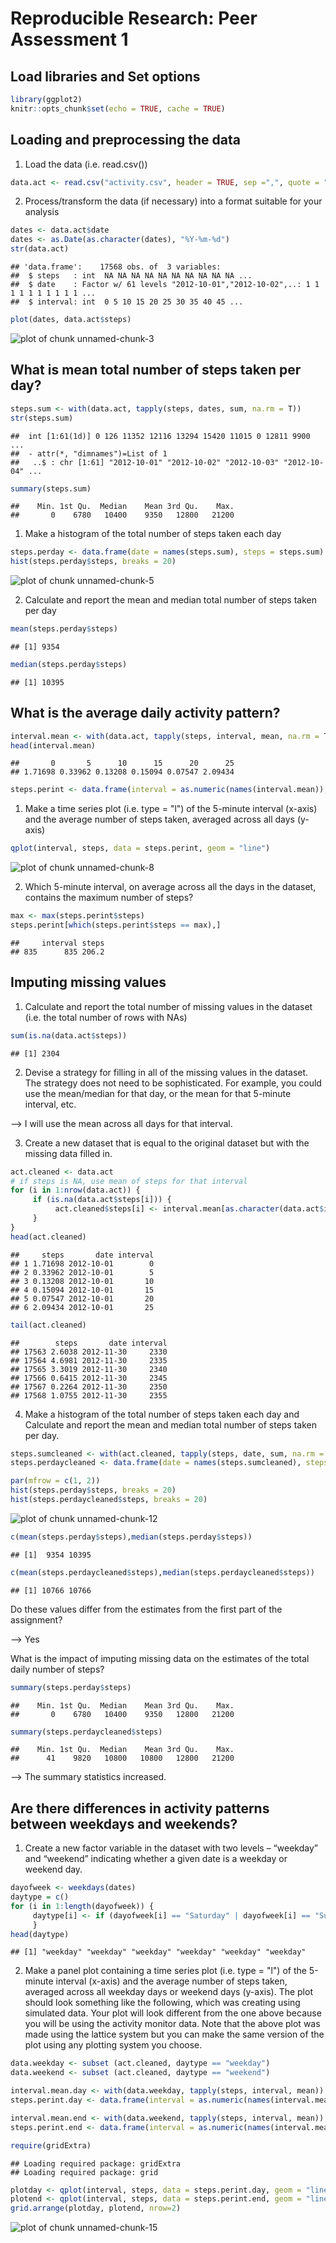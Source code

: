 # Reproducible Research: Peer Assessment 1


## Load libraries and Set options

```r
library(ggplot2)
knitr::opts_chunk$set(echo = TRUE, cache = TRUE)
```

## Loading and preprocessing the data

1. Load the data (i.e. read.csv())


```r
data.act <- read.csv("activity.csv", header = TRUE, sep =",", quote = "\"", na.strings = "NA")
```


2. Process/transform the data (if necessary) into a format suitable for your analysis

```r
dates <- data.act$date
dates <- as.Date(as.character(dates), "%Y-%m-%d")
str(data.act)
```

```
## 'data.frame':	17568 obs. of  3 variables:
##  $ steps   : int  NA NA NA NA NA NA NA NA NA NA ...
##  $ date    : Factor w/ 61 levels "2012-10-01","2012-10-02",..: 1 1 1 1 1 1 1 1 1 1 ...
##  $ interval: int  0 5 10 15 20 25 30 35 40 45 ...
```

```r
plot(dates, data.act$steps)
```

![plot of chunk unnamed-chunk-3](figure/unnamed-chunk-3.png) 


## What is mean total number of steps taken per day?


```r
steps.sum <- with(data.act, tapply(steps, dates, sum, na.rm = T))
str(steps.sum)
```

```
##  int [1:61(1d)] 0 126 11352 12116 13294 15420 11015 0 12811 9900 ...
##  - attr(*, "dimnames")=List of 1
##   ..$ : chr [1:61] "2012-10-01" "2012-10-02" "2012-10-03" "2012-10-04" ...
```

```r
summary(steps.sum)
```

```
##    Min. 1st Qu.  Median    Mean 3rd Qu.    Max. 
##       0    6780   10400    9350   12800   21200
```


1. Make a histogram of the total number of steps taken each day


```r
steps.perday <- data.frame(date = names(steps.sum), steps = steps.sum)
hist(steps.perday$steps, breaks = 20)
```

![plot of chunk unnamed-chunk-5](figure/unnamed-chunk-5.png) 


2. Calculate and report the mean and median total number of steps taken per day


```r
mean(steps.perday$steps)
```

```
## [1] 9354
```

```r
median(steps.perday$steps)
```

```
## [1] 10395
```

## What is the average daily activity pattern?


```r
interval.mean <- with(data.act, tapply(steps, interval, mean, na.rm = T))
head(interval.mean)
```

```
##       0       5      10      15      20      25 
## 1.71698 0.33962 0.13208 0.15094 0.07547 2.09434
```

```r
steps.perint <- data.frame(interval = as.numeric(names(interval.mean)), steps = interval.mean)
```

1. Make a time series plot (i.e. type = "l") of the 5-minute interval (x-axis) and the average number of steps taken, averaged across all days (y-axis)


```r
qplot(interval, steps, data = steps.perint, geom = "line")
```

![plot of chunk unnamed-chunk-8](figure/unnamed-chunk-8.png) 

2. Which 5-minute interval, on average across all the days in the dataset, contains the maximum number of steps?


```r
max <- max(steps.perint$steps)
steps.perint[which(steps.perint$steps == max),]
```

```
##     interval steps
## 835      835 206.2
```

## Imputing missing values

1. Calculate and report the total number of missing values in the dataset (i.e. the total number of rows with NAs)


```r
sum(is.na(data.act$steps))
```

```
## [1] 2304
```

2. Devise a strategy for filling in all of the missing values in the dataset. The strategy does not need to be sophisticated. For example, you could use the mean/median for that day, or the mean for that 5-minute interval, etc.

--> I will use the mean across all days for that interval. 

3. Create a new dataset that is equal to the original dataset but with the missing data filled in.


```r
act.cleaned <- data.act
# if steps is NA, use mean of steps for that interval
for (i in 1:nrow(data.act)) {
     if (is.na(data.act$steps[i])) {
          act.cleaned$steps[i] <- interval.mean[as.character(data.act$interval[i])]
     }
}
head(act.cleaned)
```

```
##     steps       date interval
## 1 1.71698 2012-10-01        0
## 2 0.33962 2012-10-01        5
## 3 0.13208 2012-10-01       10
## 4 0.15094 2012-10-01       15
## 5 0.07547 2012-10-01       20
## 6 2.09434 2012-10-01       25
```

```r
tail(act.cleaned)
```

```
##        steps       date interval
## 17563 2.6038 2012-11-30     2330
## 17564 4.6981 2012-11-30     2335
## 17565 3.3019 2012-11-30     2340
## 17566 0.6415 2012-11-30     2345
## 17567 0.2264 2012-11-30     2350
## 17568 1.0755 2012-11-30     2355
```

4. Make a histogram of the total number of steps taken each day and Calculate and report the mean and median total number of steps taken per day.


```r
steps.sumcleaned <- with(act.cleaned, tapply(steps, date, sum, na.rm = T))
steps.perdaycleaned <- data.frame(date = names(steps.sumcleaned), steps = steps.sumcleaned)

par(mfrow = c(1, 2))
hist(steps.perday$steps, breaks = 20)
hist(steps.perdaycleaned$steps, breaks = 20)
```

![plot of chunk unnamed-chunk-12](figure/unnamed-chunk-12.png) 

```r
c(mean(steps.perday$steps),median(steps.perday$steps))
```

```
## [1]  9354 10395
```

```r
c(mean(steps.perdaycleaned$steps),median(steps.perdaycleaned$steps))
```

```
## [1] 10766 10766
```

Do these values differ from the estimates from the first part of the assignment? 

--> Yes

What is the impact of imputing missing data on the estimates of the total daily number of steps?


```r
summary(steps.perday$steps)
```

```
##    Min. 1st Qu.  Median    Mean 3rd Qu.    Max. 
##       0    6780   10400    9350   12800   21200
```

```r
summary(steps.perdaycleaned$steps)
```

```
##    Min. 1st Qu.  Median    Mean 3rd Qu.    Max. 
##      41    9820   10800   10800   12800   21200
```

--> The summary statistics increased.

## Are there differences in activity patterns between weekdays and weekends?

1. Create a new factor variable in the dataset with two levels – “weekday” and “weekend” indicating whether a given date is a weekday or weekend day.


```r
dayofweek <- weekdays(dates)
daytype = c()
for (i in 1:length(dayofweek)) { 
     daytype[i] <- if (dayofweek[i] == "Saturday" | dayofweek[i] == "Sunday") "weekend" else "weekday" 
     }
head(daytype)
```

```
## [1] "weekday" "weekday" "weekday" "weekday" "weekday" "weekday"
```

2. Make a panel plot containing a time series plot (i.e. type = "l") of the 5-minute interval (x-axis) and the average number of steps taken, averaged across all weekday days or weekend days (y-axis). The plot should look something like the following, which was creating using simulated data. Your plot will look different from the one above because you will be using the activity monitor data. Note that the above plot was made using the lattice system but you can make the same version of the plot using any plotting system you choose.


```r
data.weekday <- subset (act.cleaned, daytype == "weekday")
data.weekend <- subset (act.cleaned, daytype == "weekend")

interval.mean.day <- with(data.weekday, tapply(steps, interval, mean))
steps.perint.day <- data.frame(interval = as.numeric(names(interval.mean.day)), steps = interval.mean.day)

interval.mean.end <- with(data.weekend, tapply(steps, interval, mean))
steps.perint.end <- data.frame(interval = as.numeric(names(interval.mean.end)), steps = interval.mean.end)

require(gridExtra)
```

```
## Loading required package: gridExtra
## Loading required package: grid
```

```r
plotday <- qplot(interval, steps, data = steps.perint.day, geom = "line")
plotend <- qplot(interval, steps, data = steps.perint.end, geom = "line")
grid.arrange(plotday, plotend, nrow=2)
```

![plot of chunk unnamed-chunk-15](figure/unnamed-chunk-15.png) 
